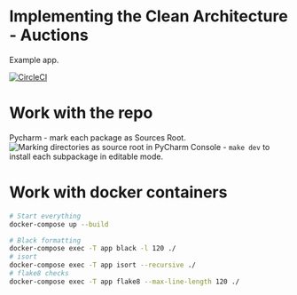 # Implementing the Clean Architecture - Auctions
Example app.

[![CircleCI](https://circleci.com/gh/Enforcer/clean-architecture.svg?style=svg)](https://app.circleci.com/pipelines/github/Enforcer/clean-architecture?branch=master)

# Work with the repo
Pycharm - mark each package as Sources Root.
![Marking directories as source root in PyCharm](docs/marking_as_sources_root.png)
Console - `make dev` to install each subpackage in editable mode.

# Work with docker containers
```bash
# Start everything
docker-compose up --build

# Black formatting
docker-compose exec -T app black -l 120 ./
# isort
docker-compose exec -T app isort --recursive ./
# flake8 checks
docker-compose exec -T app flake8 --max-line-length 120 ./
```


